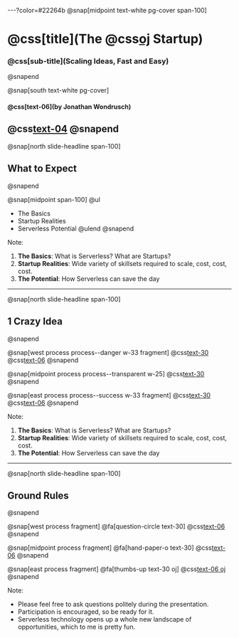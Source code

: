 ---?color=#22264b
@snap[midpoint text-white pg-cover span-100]
# @css[title](The @css[oj](Serverless) Startup)
### @css[sub-title](Scaling Ideas, Fast and Easy)
@snapend

@snap[south text-white pg-cover]
#### @css[text-06](by **Jonathan Wondrusch**)
@css[text-04](@jwondrusch)
@snapend
---
@snap[north slide-headline span-100]
## What to Expect
@snapend

@snap[midpoint span-100]
@ul
- The Basics
- Startup Realities
- Serverless Potential
@ulend
@snapend

Note:
1. **The Basics**: What is Serverless? What are Startups?
2. **Startup Realities**: Wide variety of skillsets required to scale, cost, cost, cost.
3. **The Potential**: How Serverless can save the day
---
@snap[north slide-headline span-100]
## 1 Crazy Idea
@snapend

@snap[west process process--danger w-33 fragment]
@css[text-30](@fa[dollar]@fa[dollar]@fa[dollar])
@css[text-06]($800+/mo)
@snapend

@snap[midpoint process process--transparent w-25]
@css[text-30](@fa[chevron-right])
@snapend

@snap[east process process--success w-33 fragment]
@css[text-30](@fa[dollar])
@css[text-06]($10/mo)
@snapend

Note:
1. **The Basics**: What is Serverless? What are Startups?
2. **Startup Realities**: Wide variety of skillsets required to scale, cost, cost, cost.
3. **The Potential**: How Serverless can save the day
---
@snap[north slide-headline span-100]
## Ground Rules
@snapend

@snap[west process fragment]
@fa[question-circle text-30]
@css[text-06](**Questions**)
@snapend

@snap[midpoint process fragment]
@fa[hand-paper-o text-30]
@css[text-06](**Participation**)
@snapend

@snap[east process fragment]
@fa[thumbs-up text-30 oj]
@css[text-06 oj](**Fun**)
@snapend

Note:
- Please feel free to ask questions politely during the presentation.
- Participation is encouraged, so be ready for it.
- Serverless technology opens up a whole new landscape of opportunities, which to me is pretty fun.